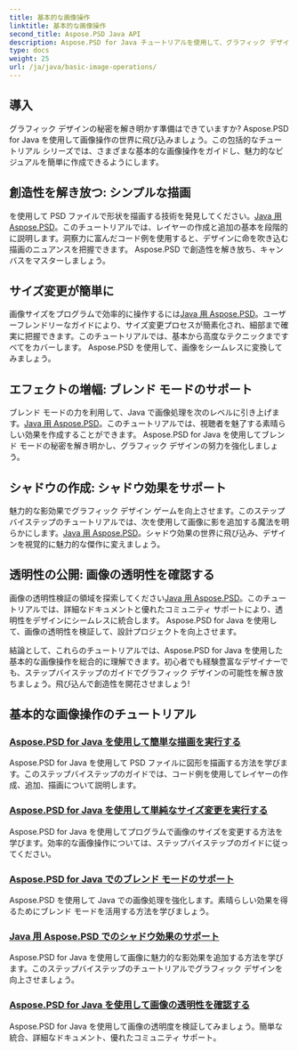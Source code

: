 ```yaml
---
title: 基本的な画像操作
linktitle: 基本的な画像操作
second_title: Aspose.PSD Java API
description: Aspose.PSD for Java チュートリアルを使用して、グラフィック デザインのスキルを向上させます。ステップバイステップのガイドで、描画、サイズ変更、ブレンド モード、透明度の検証について学びます。
type: docs
weight: 25
url: /ja/java/basic-image-operations/
---
```


## 導入

グラフィック デザインの秘密を解き明かす準備はできていますか? Aspose.PSD for Java を使用して画像操作の世界に飛び込みましょう。この包括的なチュートリアル シリーズでは、さまざまな基本的な画像操作をガイドし、魅力的なビジュアルを簡単に作成できるようにします。

## 創造性を解き放つ: シンプルな描画

を使用して PSD ファイルで形状を描画する技術を発見してください。[Java 用 Aspose.PSD](./simple-drawing/)。このチュートリアルでは、レイヤーの作成と追加の基本を段階的に説明します。洞察力に富んだコード例を使用すると、デザインに命を吹き込む描画のニュアンスを把握できます。 Aspose.PSD で創造性を解き放ち、キャンバスをマスターしましょう。

## サイズ変更が簡単に

画像サイズをプログラムで効率的に操作するには[Java 用 Aspose.PSD](./simple-resizing/)。ユーザーフレンドリーなガイドにより、サイズ変更プロセスが簡素化され、細部まで確実に把握できます。このチュートリアルでは、基本から高度なテクニックまですべてをカバーします。 Aspose.PSD を使用して、画像をシームレスに変換してみましょう。

## エフェクトの増幅: ブレンド モードのサポート

ブレンド モードの力を利用して、Java で画像処理を次のレベルに引き上げます。[Java 用 Aspose.PSD](./support-blend-modes/)。このチュートリアルでは、視聴者を魅了する素晴らしい効果を作成することができます。 Aspose.PSD for Java を使用してブレンド モードの秘密を解き明かし、グラフィック デザインの努力を強化しましょう。

## シャドウの作成: シャドウ効果をサポート

魅力的な影効果でグラフィック デザイン ゲームを向上させます。このステップバイステップのチュートリアルでは、次を使用して画像に影を追加する魔法を明らかにします。[Java 用 Aspose.PSD](./support-shadow-effect/)。シャドウ効果の世界に飛び込み、デザインを視覚的に魅力的な傑作に変えましょう。

## 透明性の公開: 画像の透明性を確認する

画像の透明性検証の領域を探索してください[Java 用 Aspose.PSD](./verify-image-transparency/)。このチュートリアルでは、詳細なドキュメントと優れたコミュニティ サポートにより、透明性をデザインにシームレスに統合します。 Aspose.PSD for Java を使用して、画像の透明性を検証して、設計プロジェクトを向上させます。

結論として、これらのチュートリアルでは、Aspose.PSD for Java を使用した基本的な画像操作を総合的に理解できます。初心者でも経験豊富なデザイナーでも、ステップバイステップのガイドでグラフィック デザインの可能性を解き放ちましょう。飛び込んで創造性を開花させましょう!
## 基本的な画像操作のチュートリアル
### [Aspose.PSD for Java を使用して簡単な描画を実行する](./simple-drawing/)
Aspose.PSD for Java を使用して PSD ファイルに図形を描画する方法を学びます。このステップバイステップのガイドでは、コード例を使用してレイヤーの作成、追加、描画について説明します。
### [Aspose.PSD for Java を使用して単純なサイズ変更を実行する](./simple-resizing/)
Aspose.PSD for Java を使用してプログラムで画像のサイズを変更する方法を学びます。効率的な画像操作については、ステップバイステップのガイドに従ってください。
### [Aspose.PSD for Java でのブレンド モードのサポート](./support-blend-modes/)
Aspose.PSD を使用して Java での画像処理を強化します。素晴らしい効果を得るためにブレンド モードを活用する方法を学びましょう。
### [Java 用 Aspose.PSD でのシャドウ効果のサポート](./support-shadow-effect/)
Aspose.PSD for Java を使用して画像に魅力的な影効果を追加する方法を学びます。このステップバイステップのチュートリアルでグラフィック デザインを向上させましょう。
### [Aspose.PSD for Java を使用して画像の透明性を確認する](./verify-image-transparency/)
Aspose.PSD for Java を使用して画像の透明度を検証してみましょう。簡単な統合、詳細なドキュメント、優れたコミュニティ サポート。